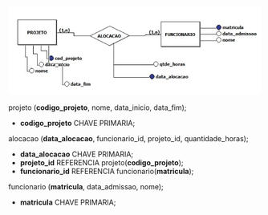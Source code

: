 ![modelo](./03-atividade.png)

projeto (**codigo_projeto**, nome, data_inicio, data_fim);
  - **codigo_projeto** CHAVE PRIMARIA;

alocacao (**data_alocacao**, funcionario_id, projeto_id, quantidade_horas);
  - **data_alocacao** CHAVE PRIMARIA;
  - **projeto_id** REFERENCIA projeto(**codigo_projeto**);
  - **funcionario_id** REFERENCIA funcionario(**matricula**);

funcionario (**matricula**, data_admissao, nome);
  - **matricula** CHAVE PRIMARIA;